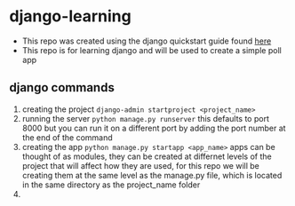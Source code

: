 # django-learning

- This repo was created using the django quickstart guide found [here](https://docs.djangoproject.com/en/4.2/intro/tutorial01/)
- This repo is for learning django and will be used to create a simple poll app

## django commands

1. creating the project `django-admin startproject <project_name>`
1. running the server `python manage.py runserver` this defaults to port 8000 but you can run it on a different port by adding the port number at the end of the command
1. creating the app `python manage.py startapp <app_name>` apps can be thought of as modules, they can be created at differnet levels of the project that will affect how they are used, for this repo we will be creating them at the same level as the manage.py file, which is located in the same directory as the project_name folder
1. 